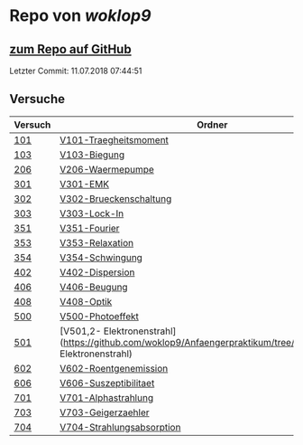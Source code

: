 # Repo von *woklop9*

## [zum Repo auf GitHub](https://github.com/woklop9/Anfaengerpraktikum)

Letzter Commit: 11.07.2018 07:44:51

## Versuche

|       Versuch       |                                                     Ordner                                                     |PDFs|
|---------------------|----------------------------------------------------------------------------------------------------------------|----|
|[101](../versuch/101)|[V101-Traegheitsmoment](https://github.com/woklop9/Anfaengerpraktikum/tree/master/V101-Traegheitsmoment)        |–   |
|[103](../versuch/103)|[V103-Biegung](https://github.com/woklop9/Anfaengerpraktikum/tree/master/V103-Biegung)                          |–   |
|[206](../versuch/206)|[V206-Waermepumpe](https://github.com/woklop9/Anfaengerpraktikum/tree/master/V206-Waermepumpe)                  |–   |
|[301](../versuch/301)|[V301-EMK](https://github.com/woklop9/Anfaengerpraktikum/tree/master/V301-EMK)                                  |–   |
|[302](../versuch/302)|[V302-Brueckenschaltung](https://github.com/woklop9/Anfaengerpraktikum/tree/master/V302-Brueckenschaltung)      |–   |
|[303](../versuch/303)|[V303-Lock-In](https://github.com/woklop9/Anfaengerpraktikum/tree/master/V303-Lock-In)                          |–   |
|[351](../versuch/351)|[V351-Fourier](https://github.com/woklop9/Anfaengerpraktikum/tree/master/V351-Fourier)                          |–   |
|[353](../versuch/353)|[V353-Relaxation](https://github.com/woklop9/Anfaengerpraktikum/tree/master/V353-Relaxation)                    |–   |
|[354](../versuch/354)|[V354-Schwingung](https://github.com/woklop9/Anfaengerpraktikum/tree/master/V354-Schwingung)                    |–   |
|[402](../versuch/402)|[V402-Dispersion](https://github.com/woklop9/Anfaengerpraktikum/tree/master/V402-Dispersion)                    |–   |
|[406](../versuch/406)|[V406-Beugung](https://github.com/woklop9/Anfaengerpraktikum/tree/master/V406-Beugung)                          |–   |
|[408](../versuch/408)|[V408-Optik](https://github.com/woklop9/Anfaengerpraktikum/tree/master/V408-Optik)                              |–   |
|[500](../versuch/500)|[V500-Photoeffekt](https://github.com/woklop9/Anfaengerpraktikum/tree/master/V500-Photoeffekt)                  |–   |
|[501](../versuch/501)|[V501,2- Elektronenstrahl](https://github.com/woklop9/Anfaengerpraktikum/tree/master/V501,2- Elektronenstrahl)  |–   |
|[602](../versuch/602)|[V602-Roentgenemission](https://github.com/woklop9/Anfaengerpraktikum/tree/master/V602-Roentgenemission)        |–   |
|[606](../versuch/606)|[V606-Suszeptibilitaet](https://github.com/woklop9/Anfaengerpraktikum/tree/master/V606-Suszeptibilitaet)        |–   |
|[701](../versuch/701)|[V701-Alphastrahlung](https://github.com/woklop9/Anfaengerpraktikum/tree/master/V701-Alphastrahlung)            |–   |
|[703](../versuch/703)|[V703-Geigerzaehler](https://github.com/woklop9/Anfaengerpraktikum/tree/master/V703-Geigerzaehler)              |–   |
|[704](../versuch/704)|[V704-Strahlungsabsorption](https://github.com/woklop9/Anfaengerpraktikum/tree/master/V704-Strahlungsabsorption)|–   |

